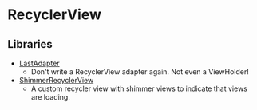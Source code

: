 # RecyclerView



## Libraries

* [LastAdapter](https://github.com/nitrico/LastAdapter)
  * Don't write a RecyclerView adapter again. Not even a ViewHolder!
* [ShimmerRecyclerView](https://github.com/sharish/ShimmerRecyclerView)
  * A custom recycler view with shimmer views to indicate that views are loading.

